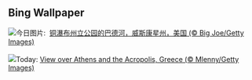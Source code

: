 ## Bing Wallpaper
![](https://www.bing.com/th?id=OHR.BadRiver_ZH-CN0416550169_UHD.jpg&w=1000)今日图片: &nbsp;[铜瀑布州立公园的巴德河，威斯康星州，美国 (© Big Joe/Getty Images)](https://www.bing.com/th?id=OHR.BadRiver_ZH-CN0416550169_UHD.jpg)
<br><br/>
![](https://www.bing.com/th?id=OHR.AthensAcropolis_EN-US8385195396_UHD.jpg&w=1000)Today: [View over Athens and the Acropolis, Greece (© Mlenny/Getty Images)](https://www.bing.com/th?id=OHR.AthensAcropolis_EN-US8385195396_UHD.jpg)
<br><br/>
